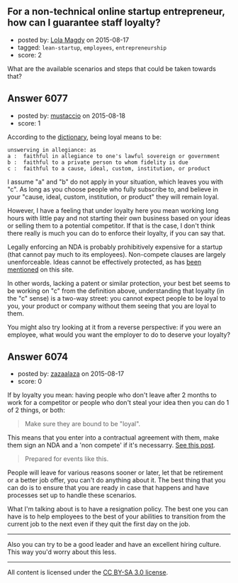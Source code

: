 ## For a non-technical online startup entrepreneur, how can I guarantee staff loyalty?

- posted by: [Lola Magdy](https://stackexchange.com/users/6799496/lola-magdy) on 2015-08-17
- tagged: `lean-startup`, `employees`, `entrepreneurship`
- score: 2

What are the available scenarios and steps that could be taken towards that?


## Answer 6077

- posted by: [mustaccio](https://stackexchange.com/users/1270839/mustaccio) on 2015-08-18
- score: 1

<p>According to the <a href="http://www.merriam-webster.com/dictionary/loyal" rel="nofollow noreferrer">dictionary</a>, being loyal means to be:</p>

<pre><code>unswerving in allegiance: as
a :  faithful in allegiance to one's lawful sovereign or government
b :  faithful to a private person to whom fidelity is due
c :  faithful to a cause, ideal, custom, institution, or product
</code></pre>

<p>I assume "a" and "b" do not apply in your situation, which leaves you with "c". As long as you choose people who fully subscribe to, and believe in your "cause, ideal, custom, institution, or product" they will remain loyal.</p>

<p>However, I have a feeling that under loyalty here you mean working long hours with little pay and not starting their own business based on your ideas or selling them to a potential competitor. If that is the case, I don't think there really is much you can do to enforce their loyalty, if you can say that. </p>

<p>Legally enforcing an NDA is probably prohibitively expensive for a startup (that cannot pay much to its employees). Non-compete clauses are largely unenforceable. Ideas cannot be effectively protected, as has <a href="https://startups.stackexchange.com/questions/654/what-does-it-mean-for-an-idea-to-be-protectable/658#658">been</a> <a href="https://startups.stackexchange.com/questions/301/should-i-hire-a-team-for-my-business-idea-will-that-be-safe/304#304">mentioned</a> on this site. </p>

<p>In other words, lacking a patent or similar protection, your best bet seems to be working on "c" from the definition above, understanding that loyalty (in the "c" sense) is a two-way street: you cannot expect people to be loyal to you, your product or company without them seeing that you are loyal to them.</p>

<p>You might also try looking at it from a reverse perspective: if you were an employee, what would you want the employer to do to deserve your loyalty?</p>



## Answer 6074

- posted by: [zazaalaza](https://stackexchange.com/users/4672194/zazaalaza) on 2015-08-17
- score: 0

<p>If by loyalty you mean: having people who don't leave after 2 months to work for a competitor or people who don't steal your idea then you can do 1 of 2 things, or both:</p>

<blockquote>
  <p>Make sure they are bound to be "loyal". </p>
</blockquote>

<p>This means that you enter into a contractual agreement with them, make them sign an NDA and a 'non compete' if it's necessarry. <a href="https://startups.stackexchange.com/a/6019/4161">See this post</a>.</p>

<blockquote>
  <p>Prepared for events like this.</p>
</blockquote>

<p>People will leave for various reasons sooner or later, let that be retirement or a better job offer, you can't do anything about it. The best thing that you can do is to ensure that you are ready in case that happens and have processes set up to handle these scenarios.</p>

<p>What I'm talking about is to have a resignation policy. The best one you can have is to help employees to the best of your abilities to transition from the current job to the next even if they quit the first day on the job.</p>

<hr>

<p>Also you can try to be a good leader and have an excellent hiring culture. This way you'd worry about this less.</p>




---

All content is licensed under the [CC BY-SA 3.0 license](https://creativecommons.org/licenses/by-sa/3.0/).
